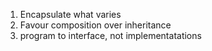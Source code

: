 1. Encapsulate what varies
2. Favour composition over inheritance
3. program to interface, not implementatations
